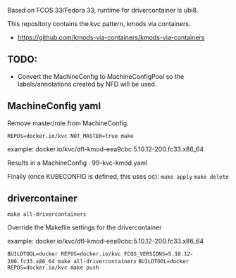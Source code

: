 Based on FCOS 33/Fedora 33, runtime for drivercontainer is ubi8.

This repository contains the kvc pattern, kmods via containers.
* https://github.com/kmods-via-containers/kmods-via-containers

## TODO:
* Convert the MachineConfig to MachineConfigPool so the labels/annotations created by NFD will be used.

## MachineConfig yaml
Remove master/role from MachineConfig.

```REPOS=docker.io/kvc NOT_MASTER=true make```

example: docker.io/kvc/dfl-kmod-eea9cbc:5.10.12-200.fc33.x86_64

Results in a MachineConfig : 99-kvc-kmod.yaml

Finally (once KUBECONFIG is defined, this uses oc):
```make apply```
```make delete```

## drivercontainer

``make all-drivercontainers``

Override the Makefile settings for the drivercontainer

example: docker.io/kvc/dfl-kmod-eea9cbc:5.10.12-200.fc33.x86_64

``BUILDTOOL=docker REPOS=docker.io/kvc FCOS_VERSIONS=5.10.12-200.fc33.x86_64 make all-drivercontainers``
``BUILDTOOL=docker REPOS=docker.io/kvc make push``
